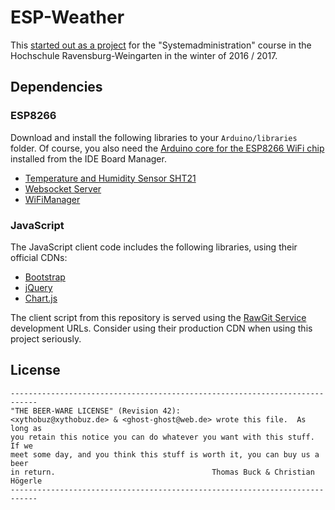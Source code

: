 # ESP-Weather

This [started out as a project](https://github.com/g40st/Systemadministration) for the "Systemadministration" course in the Hochschule Ravensburg-Weingarten in the winter of 2016 / 2017.

## Dependencies

### ESP8266

Download and install the following libraries to your `Arduino/libraries` folder. Of course, you also need the [Arduino core for the ESP8266 WiFi chip](https://github.com/esp8266/Arduino) installed from the IDE Board Manager.

* [Temperature and Humidity Sensor SHT21](https://github.com/markbeee/SHT21)
* [Websocket Server](https://github.com/morrissinger/ESP8266-Websocket)
* [WiFiManager](https://github.com/tzapu/WiFiManager)

### JavaScript

The JavaScript client code includes the following libraries, using their official CDNs:

* [Bootstrap](http://getbootstrap.com/)
* [jQuery](https://jquery.com/)
* [Chart.js](https://github.com/chartjs/Chart.js)

The client script from this repository is served using the [RawGit Service](https://rawgit.com) development URLs. Consider using their production CDN when using this project seriously.

## License

    ----------------------------------------------------------------------------
    "THE BEER-WARE LICENSE" (Revision 42):
    <xythobuz@xythobuz.de> & <ghost-ghost@web.de> wrote this file.  As long as
    you retain this notice you can do whatever you want with this stuff. If we
    meet some day, and you think this stuff is worth it, you can buy us a beer
    in return.                                   Thomas Buck & Christian Högerle
    ----------------------------------------------------------------------------

